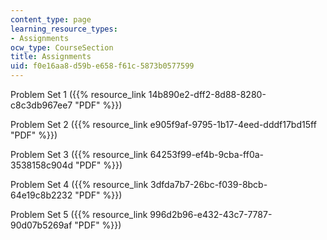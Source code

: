 ```yaml
---
content_type: page
learning_resource_types:
- Assignments
ocw_type: CourseSection
title: Assignments
uid: f0e16aa8-d59b-e658-f61c-5873b0577599
---
```


Problem Set 1 ({{% resource_link 14b890e2-dff2-8d88-8280-c8c3db967ee7 "PDF" %}})

Problem Set 2 ({{% resource_link e905f9af-9795-1b17-4eed-dddf17bd15ff "PDF" %}})

Problem Set 3 ({{% resource_link 64253f99-ef4b-9cba-ff0a-3538158c904d "PDF" %}})

Problem Set 4 ({{% resource_link 3dfda7b7-26bc-f039-8bcb-64e19c8b2232 "PDF" %}})

Problem Set 5 ({{% resource_link 996d2b96-e432-43c7-7787-90d07b5269af "PDF" %}})